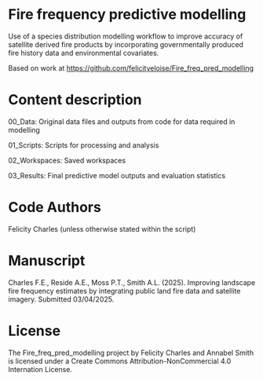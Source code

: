 # Fire frequency predictive modelling
Use of a species distribution modelling workflow to improve accuracy of satellite derived fire products by incorporating governmentally produced fire history data and environmental covariates.

Based on work at https://github.com/felicityeloise/Fire_freq_pred_modelling

# Content description
00_Data: Original data files and outputs from code for data required in modelling

01_Scripts: Scripts for processing and analysis

02_Workspaces: Saved workspaces

03_Results: Final predictive model outputs and evaluation statistics

# Code Authors
Felicity Charles (unless otherwise stated within the script)

# Manuscript
Charles F.E., Reside A.E., Moss P.T., Smith A.L. (2025). Improving landscape fire frequency estimates by integrating public land fire data and satellite imagery. Submitted 03/04/2025.

# License
The Fire_freq_pred_modelling project by Felicity Charles and Annabel Smith is licensed under a Create Commons Attribution-NonCommercial 4.0 Internation License.
